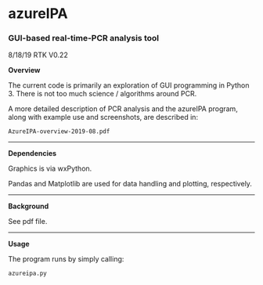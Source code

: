 azureIPA
========

### GUI-based real-time-PCR analysis tool

8/18/19 RTK V0.22

**Overview**

The current code is primarily an exploration of GUI programming in Python 3.
There is not too much science / algorithms around PCR. 

A more detailed description of PCR analysis and the azureIPA program, along
with example use and screenshots, are described in: 

    AzureIPA-overview-2019-08.pdf


----------------------------------------------------------------------------
**Dependencies**

Graphics is via wxPython.

Pandas and Matplotlib are used for data handling and plotting, respectively.


----------------------------------------------------------------------------
**Background**

See pdf file.


----------------------------------------------------------------------------
**Usage**

The program runs by simply calling:

    azureipa.py


